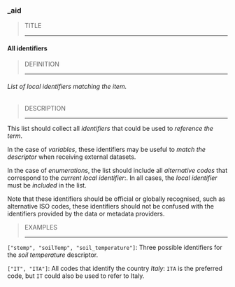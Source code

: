 ### _aid



> TITLE
> 
> ------

#### All identifiers



> DEFINITION
> 
> ------

###### List of local identifiers matching the item.



> DESCRIPTION
> 
> ------

This list should collect all *identifiers* that could be used to *reference the term*.

In the case of *variables*, these identifiers may be useful to *match the descriptor* when receiving external datasets.

In the case of *enumerations*, the list should include all *alternative codes* that correspond to the *current local identifier*:. In all cases, the *local identifier* must be *included* in the list.

Note that these identifiers should be official or globally recognised, such as alternative ISO codes, these identifiers should not be confused with the identifiers provided by the data or metadata providers.



> EXAMPLES
> 
> ------

`["stemp", "soilTemp", "soil_temperature"]`: Three possible identifiers for the *soil temperature* descriptor.

`["IT", "ITA"]`: All codes that identify the country *Italy*: `ITA` is the preferred code, but `IT` could also be used to refer to Italy.